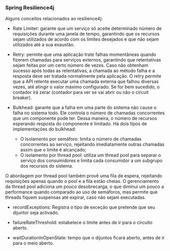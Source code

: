 ### Spring Resilience4j

Alguns conceitos relacionados ao resilience4j:
- Rate Limiter: garante que um serviço só aceite determinado número de requisições durante uma janela de tempo, garantindo que os recursos sejam utilizados de acordo com os limites desejados e que não sejam utilizados até a sua exaustão.

- Retry: permite que uma aplicação trate falhas momentâneas quando fizerem chamadas para serviços externos, garantindo que retentativas sejam feitas por um certo número de vezes. Caso não obtenham sucesso após todas as retentativas, a chamada ao método falha e a resposta deve ser tratada normalmente pela aplicação.
O retry permite que a API retente executar uma chamada externa que falhou diversas vezes, até atingir o valor máximo configurado. Se for bem sucedido, o contador irá zerar (contador para ver se vai abrir ou não o circuit breaker). 

- Bulkhead: garante que a falha em uma parte do sistema não cause o falha no sistema todo. Ele controla o número de chamadas concorrentes que um componente pode ter. Dessa maneira, o número de recursos esperando resposta do componente é limitado. Há dois tipos de implementações do bulkhead:
  - O Isolamento por semáforo: limita o número de chamadas concorrentes ao serviço, rejeitando imediatamente outras chamadas assim que o limite é alcançado;
  - O isolamento por thread pool: utiliza um thread pool para separar o serviço dos consumidores e limita cada consumidor a um subgrupo dos recursos do sistema.
 
 O abordagem por thread pool também provê uma fila de espera, rejeitando requisições apenas quando o pool e a fila estão cheias. O gerenciamento da thread pool adiciona um pouco desobrecarga, o que diminui um pouco a performance quando comparado ao uso de semáforos, mas permite que threads fiquem suspensas até expirar, caso não sejam executadas.
 
 - recordExceptions: Registra o tipo de exceção que pretende que seu dijuntor seja activado.
 
 - failureRateThreshold: estabelece o limite antes de ir para o circuito aberto.
 
 - waitDurationInOpenState: tempo que o dijuntos ficará aberto, antes de ir para o meio aberto.
